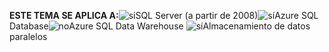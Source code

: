 <Token>**ESTE TEMA SE APLICA A:**![sí](media/yes.png)SQL Server (a partir de 2008)![sí](media/yes.png)Azure SQL Database![no](media/no.png)Azure SQL Data Warehouse ![sí](media/yes.png)Almacenamiento de datos paralelos </Token>

